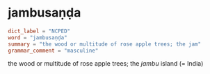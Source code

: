 # jambusaṇḍa

``` toml
dict_label = "NCPED"
word = "jambusaṇḍa"
summary = "the wood or multitude of rose apple trees; the jam"
grammar_comment = "masculine"
```

the wood or multitude of rose apple trees; the *jambu* island (= India)

